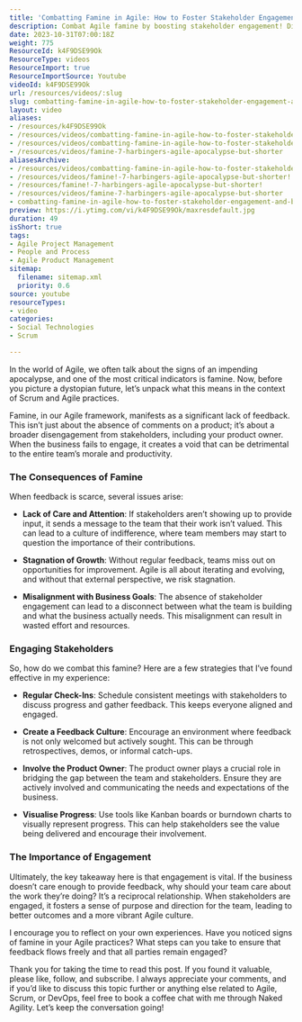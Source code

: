 ```yaml
---
title: 'Combatting Famine in Agile: How to Foster Stakeholder Engagement and Boost Team Morale'
description: Combat Agile famine by boosting stakeholder engagement! Discover strategies to enhance feedback and align your team with business goals for better outcomes.
date: 2023-10-31T07:00:18Z
weight: 775
ResourceId: k4F9DSE99Ok
ResourceType: videos
ResourceImport: true
ResourceImportSource: Youtube
videoId: k4F9DSE99Ok
url: /resources/videos/:slug
slug: combatting-famine-in-agile-how-to-foster-stakeholder-engagement-and-boost-team-morale-k4F9DSE99Ok
layout: video
aliases:
- /resources/k4F9DSE99Ok
- /resources/videos/combatting-famine-in-agile-how-to-foster-stakeholder-engagement-and-boost-team-morale-k4F9DSE99Ok
- /resources/videos/combatting-famine-in-agile-how-to-foster-stakeholder-engagement-and-boost-team-morale
- /resources/videos/famine-7-harbingers-agile-apocalypse-but-shorter
aliasesArchive:
- /resources/videos/combatting-famine-in-agile-how-to-foster-stakeholder-engagement-and-boost-team-morale
- /resources/videos/famine!-7-harbingers-agile-apocalypse-but-shorter!
- /resources/famine!-7-harbingers-agile-apocalypse-but-shorter!
- /resources/videos/famine-7-harbingers-agile-apocalypse-but-shorter
- combatting-famine-in-agile-how-to-foster-stakeholder-engagement-and-boost-team-morale-k4F9DSE99Ok
preview: https://i.ytimg.com/vi/k4F9DSE99Ok/maxresdefault.jpg
duration: 49
isShort: true
tags:
- Agile Project Management
- People and Process
- Agile Product Management
sitemap:
  filename: sitemap.xml
  priority: 0.6
source: youtube
resourceTypes:
- video
categories:
- Social Technologies
- Scrum

---
```

In the world of Agile, we often talk about the signs of an impending apocalypse, and one of the most critical indicators is famine. Now, before you picture a dystopian future, let’s unpack what this means in the context of Scrum and Agile practices.

Famine, in our Agile framework, manifests as a significant lack of feedback. This isn’t just about the absence of comments on a product; it’s about a broader disengagement from stakeholders, including your product owner. When the business fails to engage, it creates a void that can be detrimental to the entire team’s morale and productivity.

### The Consequences of Famine

When feedback is scarce, several issues arise:

- **Lack of Care and Attention**: If stakeholders aren’t showing up to provide input, it sends a message to the team that their work isn’t valued. This can lead to a culture of indifference, where team members may start to question the importance of their contributions.
  
- **Stagnation of Growth**: Without regular feedback, teams miss out on opportunities for improvement. Agile is all about iterating and evolving, and without that external perspective, we risk stagnation.

- **Misalignment with Business Goals**: The absence of stakeholder engagement can lead to a disconnect between what the team is building and what the business actually needs. This misalignment can result in wasted effort and resources.

### Engaging Stakeholders

So, how do we combat this famine? Here are a few strategies that I’ve found effective in my experience:

- **Regular Check-Ins**: Schedule consistent meetings with stakeholders to discuss progress and gather feedback. This keeps everyone aligned and engaged.

- **Create a Feedback Culture**: Encourage an environment where feedback is not only welcomed but actively sought. This can be through retrospectives, demos, or informal catch-ups.

- **Involve the Product Owner**: The product owner plays a crucial role in bridging the gap between the team and stakeholders. Ensure they are actively involved and communicating the needs and expectations of the business.

- **Visualise Progress**: Use tools like Kanban boards or burndown charts to visually represent progress. This can help stakeholders see the value being delivered and encourage their involvement.

### The Importance of Engagement

Ultimately, the key takeaway here is that engagement is vital. If the business doesn’t care enough to provide feedback, why should your team care about the work they’re doing? It’s a reciprocal relationship. When stakeholders are engaged, it fosters a sense of purpose and direction for the team, leading to better outcomes and a more vibrant Agile culture.

I encourage you to reflect on your own experiences. Have you noticed signs of famine in your Agile practices? What steps can you take to ensure that feedback flows freely and that all parties remain engaged? 

Thank you for taking the time to read this post. If you found it valuable, please like, follow, and subscribe. I always appreciate your comments, and if you’d like to discuss this topic further or anything else related to Agile, Scrum, or DevOps, feel free to book a coffee chat with me through Naked Agility. Let’s keep the conversation going!
